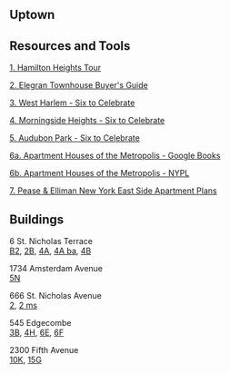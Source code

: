 ## Uptown

## Resources and Tools

[1. Hamilton Heights Tour](https://github.com/realdatanyc/uptown/blob/main/Hamilton%20Heights%20Tour%20-%20Elegran.pdf)

[2. Elegran Townhouse Buyer's Guide](https://github.com/realdatanyc/uptown/blob/main/Elegran%20Buyers%20Guide%20to%20Townhouses.pdf)

[3. West Harlem - Six to Celebrate](https://github.com/realdatanyc/uptown/blob/main/WestHarlem-SixToCeleb.pdf)

[4. Morningside Heights - Six to Celebrate](https://github.com/realdatanyc/uptown/blob/main/HDC-SixtoCelebGuide-MORNINGSIDE-HEIGHTS-12pg.pdf)

[5. Audubon Park - Six to Celebrate](https://github.com/realdatanyc/uptown/blob/main/AudubonPark.pdf)

[6a. Apartment Houses of  the Metropolis - Google Books](https://www.google.com/books/edition/Apartment_Houses_of_the_Metropolis/u5VAAQAAMAAJ?hl=en&gbpv=1&dq=apartment+houses+of+the+metropolis&printsec=frontcover)

[6b. Apartment Houses of the Metropolis - NYPL](https://digitalcollections.nypl.org/collections/apartment-houses-of-the-metropolis#/?tab=about&scroll=20)

[7. Pease & Elliman New York East Side Apartment Plans](https://babel.hathitrust.org/cgi/pt?id=mdp.39015026793094&view=thumb&seq=45) 

## Buildings

6 St. Nicholas Terrace\
[B2](https://youtu.be/bUsOb3kSoS8), [2B](https://youtu.be/hFHJig17vo0), [4A](https://youtu.be/UQRZkFxB-Vg), [4A ba](https://youtu.be/f7hY3aV6-Mc), [4B](https://youtu.be/rWNhN3MITvk)  

1734 Amsterdam Avenue\
[5N](https://youtu.be/q7QJUFcjKYE)

666 St. Nicholas Avenue\
[2](https://youtu.be/Fxbl6DehDGc), [2 ms](https://youtu.be/QNuk1leRVl0)

545 Edgecombe\
[3B](https://youtu.be/FebAUG-qoWY), [4H](https://youtu.be/cNsKXli-QRg), [6E](https://youtu.be/jiMhX1-9WPs), [6F](https://youtu.be/1sV2E-qTe-s)

2300 Fifth Avenue\
[10K](https://youtu.be/RKOdkvh2DpI), [15G](https://youtu.be/_7mPk3ppCow)





